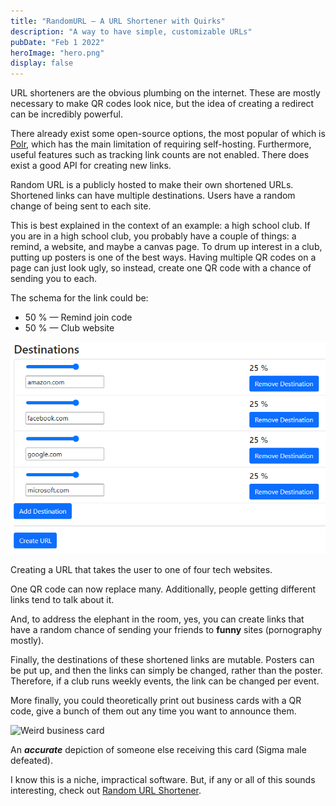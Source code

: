 ```yaml
---
title: "RandomURL — A URL Shortener with Quirks"
description: "A way to have simple, customizable URLs"
pubDate: "Feb 1 2022"
heroImage: "hero.png"
display: false
---
```


URL shorteners are the obvious plumbing on the internet. These are mostly necessary to make QR codes look nice, but the idea of creating a redirect can be incredibly powerful.

There already exist some open-source options, the most popular of which is [Polr](https://polrproject.org/), which has the main limitation of requiring self-hosting. Furthermore, useful features such as tracking link counts are not enabled. There does exist a good API for creating new links.

Random URL is a publicly hosted to make their own shortened URLs. Shortened links can have multiple destinations. Users have a random change of being sent to each site.

This is best explained in the context of an example: a high school club. If you are in a high school club, you probably have a couple of things: a remind, a website, and maybe a canvas page. To drum up interest in a club, putting up posters is one of the best ways. Having multiple QR codes on a page can just look ugly, so instead, create one QR code with a chance of sending you to each.

The schema for the link could be:

- 50 % — Remind join code
- 50 % — Club website

![Random URL definition](../../blog/random-url/destinations.png)

Creating a URL that takes the user to one of four tech websites.

One QR code can now replace many. Additionally, people getting different links tend to talk about it.

And, to address the elephant in the room, yes, you can create links that have a random chance of sending your friends to **funny** sites (pornography mostly).

Finally, the destinations of these shortened links are mutable. Posters can be put up, and then the links can simply be changed, rather than the poster. Therefore, if a club runs weekly events, the link can be changed per event.

More finally, you could theoretically print out business cards with a QR code, give a bunch of them out any time you want to announce them.

![Weird business card](/blog/random-url/card.png)

An **_accurate_** depiction of someone else receiving this card (Sigma male defeated).

I know this is a niche, impractical software. But, if any or all of this sounds interesting, check out [Random URL Shortener](https://random-url-generator.herokuapp.com/).
